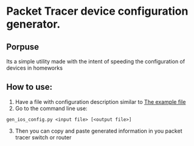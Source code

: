 # Packet Tracer device configuration generator.

## Porpuse
Its a simple utility made with the intent of speeding the configuration of devices in homeworks

## How to use:
1. Have a file with configuration description similar to [The example file](example.yaml)
2. Go to the command line use:  
```
gen_ios_config.py <input file> [<output file>]
```
3. Then you can copy and paste generated information in you packet tracer switch or router



